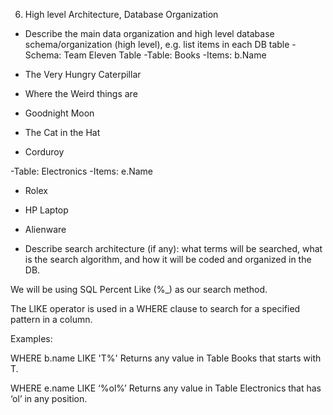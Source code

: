 6. High level Architecture, Database Organization 

-	Describe the main data organization and high level database schema/organization (high level), e.g. list items in each DB table
-Schema: Team Eleven Table
-Table: Books
-Items: b.Name

-	The Very Hungry Caterpillar
-	Where the Weird things are
-	Goodnight Moon
- The Cat in the Hat
-	Corduroy

-Table: Electronics
-Items: e.Name

-	Rolex
-	HP Laptop
-	Alienware




-	Describe search architecture (if any): what terms will be searched, what is the search algorithm, and how it will be coded and organized in the DB. 

We will be using SQL Percent Like (%_) as our search method.

The LIKE operator is used in a WHERE clause to search for a specified pattern in a column.

Examples:

WHERE b.name LIKE 'T%' 	Returns any value in Table Books that starts with T.

WHERE e.name LIKE ‘%ol%’ Returns any value in Table Electronics that has ‘ol’ in any position. 
